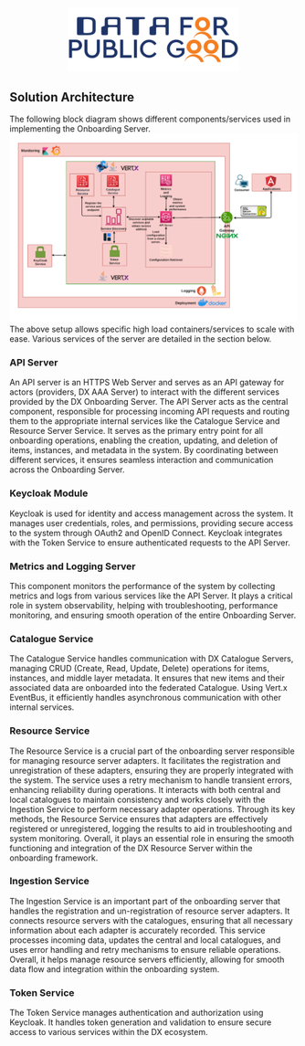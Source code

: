 <p align="center">
<img src="./cdpg.png" width="300">
</p>

## Solution Architecture
The following block diagram shows different components/services used in implementing the 
Onboarding Server.
![Solution Architecture](./onboarding-server-solution-architecture.png)
The above setup allows specific high load containers/services to scale with ease. Various 
services of the server are detailed in the section below.

### API Server
An API server is an HTTPS Web Server and serves as an API gateway for actors (providers, DX AAA Server) to interact with the different services provided by the DX Onboarding Server.
The API Server acts as the central component, responsible for processing incoming API requests and routing them to the appropriate internal services like the Catalogue Service and Resource Server Service. It serves as the primary entry point for all onboarding operations, enabling the creation, updating, and deletion of items, instances, and metadata in the system. By coordinating between different services, it ensures seamless interaction and communication across the Onboarding Server.

### Keycloak Module
Keycloak is used for identity and access management across the system. It manages user credentials, roles, and permissions, providing secure access to the system through OAuth2 and OpenID Connect. Keycloak integrates with the Token Service to ensure authenticated requests to the API Server.

### Metrics and Logging Server
This component monitors the performance of the system by collecting metrics and logs from various services like the API Server. It plays a critical role in system observability, helping with troubleshooting, performance monitoring, and ensuring smooth operation of the entire Onboarding Server.

### Catalogue Service
The Catalogue Service handles communication with DX Catalogue Servers, managing CRUD (Create, Read, Update, Delete) operations for items, instances, and middle layer metadata. It ensures that new items and their associated data are onboarded into the federated Catalogue. Using Vert.x EventBus, it efficiently handles asynchronous communication with other internal services.

### Resource Service
The Resource Service is a crucial part of the onboarding server responsible for managing resource server adapters. It facilitates the registration and unregistration of these adapters, ensuring they are properly integrated with the system. The service uses a retry mechanism to handle transient errors, enhancing reliability during operations. It interacts with both central and local catalogues to maintain consistency and works closely with the Ingestion Service to perform necessary adapter operations. Through its key methods, the Resource Service ensures that adapters are effectively registered or unregistered, logging the results to aid in troubleshooting and system monitoring. Overall, it plays an essential role in ensuring the smooth functioning and integration of the DX Resource Server within the onboarding framework.

### Ingestion Service
The Ingestion Service is an important part of the onboarding server that handles the 
registration and un-registration of resource server adapters. It connects resource servers with 
the catalogues, ensuring that all necessary information about each adapter is accurately recorded. This service processes incoming data, updates the central and local catalogues, and uses error handling and retry mechanisms to ensure reliable operations. Overall, it helps manage resource servers efficiently, allowing for smooth data flow and integration within the onboarding system.

### Token Service
The Token Service manages authentication and authorization using Keycloak. It handles token generation and validation to ensure secure access to various services within the DX ecosystem.
